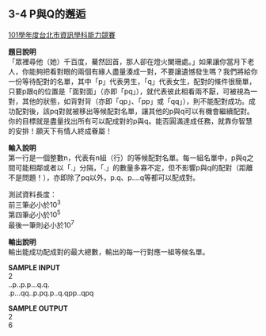 ## 3-4 P與Q的邂逅
[101學年度台北市資訊學科能力競賽](https://zerojudge.tw/ShowProblem?problemid=a565)

**題目說明**  
 「眾裡尋他（她）千百度，驀然回首，那人卻在燈火闌珊處。」如果讓你當月下老人，你能夠把看對眼的兩個有緣人盡量湊成一對，不要讓遺憾發生嗎？我們將給你一份等待配對的名單，其中「p」代表男生，「q」代表女生，配對的條件很簡單，只要p跟q的位置是「面對面」（亦即「pq」），就代表彼此相看兩不厭，可被視為一對，其他的狀態，如背對背（亦即「qp」、「pp」或「qq」），則不能配對成功。成功配對後，該pq對就被移出等候配對名單，讓其他的p與q可以有機會繼續配對。你的目標就是盡量找出所有可以配成對的p與q。能否圓滿達成任務，就靠你智慧的安排！願天下有情人終成眷屬！  

**輸入說明**  
第一行是一個整數n，代表有n組（行）的等候配對名單。每一組名單中，p與q之間可能相鄰或者以「.」分隔，「.」的數量多寡不定，但不影響p與q的配對（距離不是問題！），亦即除了pq以外，p.q、p....q等都可以配成對。  

測試資料長度：  
前三筆必小於10<sup>3</sup>  
第四筆必小於10<sup>5</sup>  
最後一筆則必小於10<sup>7</sup>  


**輸出說明**  
輸出能成功配成對的最大總數，輸出的每一行對應一組等候名單。  


**SAMPLE INPUT**  
2  
..p..p.p...q.q.  
.p...qq..p.pq.p..q.qpp..qpq  

**SAMPLE OUTPUT**  
2  
6  


